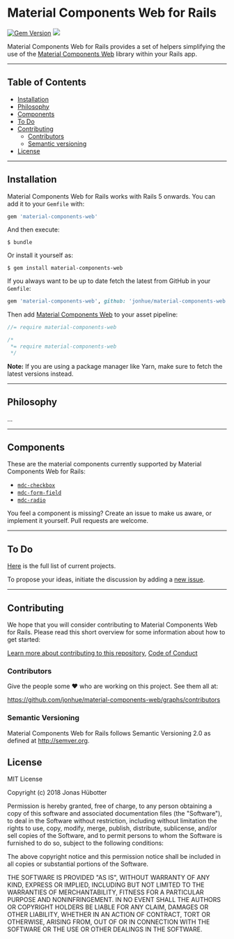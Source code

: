 # Material Components Web for Rails

[![Gem Version](https://badge.fury.io/rb/material-components-web.svg)](https://badge.fury.io/rb/material-components-web) <img src="https://travis-ci.org/jonhue/material-components-web.svg?branch=master" />

Material Components Web for Rails provides a set of helpers simplifying the use of the [Material Components Web](https://github.com/material-components/material-components-web) library within your Rails app.

---

## Table of Contents

* [Installation](#installation)
* [Philosophy](#philosophy)
* [Components](#components)
* [To Do](#to-do)
* [Contributing](#contributing)
    * [Contributors](#contributors)
    * [Semantic versioning](#semantic-versioning)
* [License](#license)

---

## Installation

Material Components Web for Rails works with Rails 5 onwards. You can add it to your `Gemfile` with:

```ruby
gem 'material-components-web'
```

And then execute:

    $ bundle

Or install it yourself as:

    $ gem install material-components-web

If you always want to be up to date fetch the latest from GitHub in your `Gemfile`:

```ruby
gem 'material-components-web', github: 'jonhue/material-components-web'
```

Then add [Material Components Web](https://github.com/material-components/material-components-web) to your asset pipeline:

```js
//= require material-components-web
```
```css
/*
 *= require material-components-web
 */
```

**Note:** If you are using a package manager like Yarn, make sure to fetch the latest versions instead.

---

## Philosophy

...

---

## Components

These are the material components currently supported by Material Components Web for Rails:

* [`mdc-checkbox`](components/mdc-checkbox.md)
* [`mdc-form-field`](components/mdc-form-field.md)
* [`mdc-radio`](components/mdc-radio.md)

You feel a component is missing? Create an issue to make us aware, or implement it yourself. Pull requests are welcome.

---

## To Do

[Here](https://github.com/jonhue/material-components-web/projects/1) is the full list of current projects.

To propose your ideas, initiate the discussion by adding a [new issue](https://github.com/jonhue/material-components-web/issues/new).

---

## Contributing

We hope that you will consider contributing to Material Components Web for Rails. Please read this short overview for some information about how to get started:

[Learn more about contributing to this repository](CONTRIBUTING.md), [Code of Conduct](CODE_OF_CONDUCT.md)

### Contributors

Give the people some :heart: who are working on this project. See them all at:

https://github.com/jonhue/material-components-web/graphs/contributors

### Semantic Versioning

Material Components Web for Rails follows Semantic Versioning 2.0 as defined at http://semver.org.

## License

MIT License

Copyright (c) 2018 Jonas Hübotter

Permission is hereby granted, free of charge, to any person obtaining a copy
of this software and associated documentation files (the "Software"), to deal
in the Software without restriction, including without limitation the rights
to use, copy, modify, merge, publish, distribute, sublicense, and/or sell
copies of the Software, and to permit persons to whom the Software is
furnished to do so, subject to the following conditions:

The above copyright notice and this permission notice shall be included in all
copies or substantial portions of the Software.

THE SOFTWARE IS PROVIDED "AS IS", WITHOUT WARRANTY OF ANY KIND, EXPRESS OR
IMPLIED, INCLUDING BUT NOT LIMITED TO THE WARRANTIES OF MERCHANTABILITY,
FITNESS FOR A PARTICULAR PURPOSE AND NONINFRINGEMENT. IN NO EVENT SHALL THE
AUTHORS OR COPYRIGHT HOLDERS BE LIABLE FOR ANY CLAIM, DAMAGES OR OTHER
LIABILITY, WHETHER IN AN ACTION OF CONTRACT, TORT OR OTHERWISE, ARISING FROM,
OUT OF OR IN CONNECTION WITH THE SOFTWARE OR THE USE OR OTHER DEALINGS IN THE
SOFTWARE.
